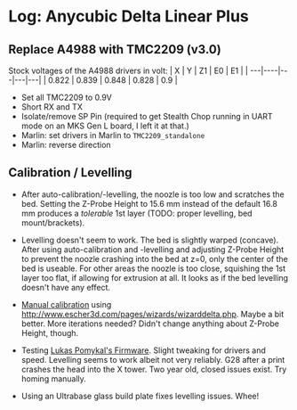 # Log: Anycubic Delta Linear Plus

## Replace A4988 with TMC2209 (v3.0)

Stock voltages of the A4988 drivers in volt:
|  X  |  Y  |  Z1  |  E0  |  E1  |
| ---|----|---|---|---|
| 0.822 | 0.839 | 0.848 | 0.828 | 0.9 |

* Set all TMC2209 to 0.9V
* Short RX and TX
* Isolate/remove SP Pin (required to get Stealth Chop running in UART mode on an MKS Gen L board, I left it at that.)
* Marlin: set drivers in Marlin to `TMC2209_standalone`
* Marlin: reverse direction

## Calibration / Levelling

* After auto-calibration/-levelling, the noozle is too low and scratches the bed. Setting the Z-Probe Height to 15.6 mm instead of the default 16.8 mm produces a *tolerable* 1st layer (TODO: proper levelling, bed mount/brackets). 

* Levelling doesn't seem to work. The bed is slightly warped (concave). After using auto-calibration and -levelling and adjusting Z-Probe Height to prevent the noozle crashing into the bed at z=0, only the center of the bed is useable. For other areas the noozle is too close, squishing the 1st layer too flat, if allowing for extrusion at all. It looks as if the bed levelling doesn't have any effect. 

* [Manual calibration](delta_calib_1.png) using http://www.escher3d.com/pages/wizards/wizarddelta.php. Maybe a bit better. More iterations needed? Didn't change anything about Z-Probe Height, though.

* Testing [Lukas Pomykal's Firmware](http://www.lpomykal.cz/3d-printers/kossel/kossel-marlin-firmware). Slight tweaking for drivers and speed. Levelling seems to work albeit not very reliably. G28 after a print crashes the head into the X tower. Two year old, closed issues exist. Try homing manually.

* Using an Ultrabase glass build plate fixes levelling issues. Whee!


